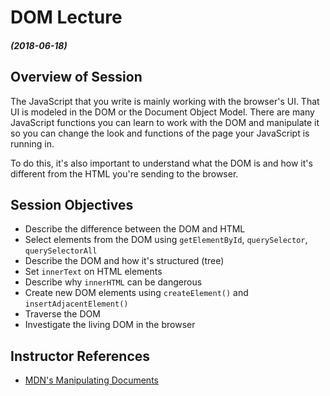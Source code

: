 # DOM Lecture
##### (2018-06-18)

## Overview of Session

The JavaScript that you write is mainly working with the browser's UI. That UI is modeled in the DOM or the Document Object Model. There are many JavaScript functions you can learn to work with the DOM and manipulate it so you can change the look and functions of the page your JavaScript is running in.

To do this, it's also important to understand what the DOM is and how it's different from the HTML you're sending to the browser.

## Session Objectives

- Describe the difference between the DOM and HTML
- Select elements from the DOM using `getElementById`, `querySelector`, `querySelectorAll`
- Describe the DOM and how it's structured (tree)
- Set `innerText` on HTML elements
- Describe why `innerHTML` can be dangerous
- Create new DOM elements using `createElement()` and `insertAdjacentElement()`
- Traverse the DOM
- Investigate the living DOM in the browser

## Instructor References

- [MDN's Manipulating Documents](https://developer.mozilla.org/en-US/docs/Learn/JavaScript/Client-side_web_APIs/Manipulating_documents)
